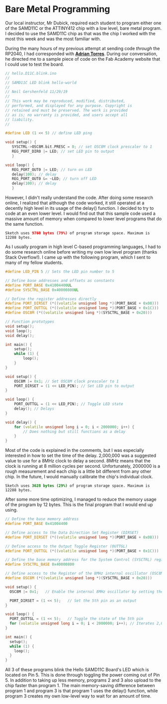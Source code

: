 # Bare Metal Programming

Our local instructor, Mr Dubick, required each student to program either one of the SAMD11C or the ATTINY412 chip with a low level, bare metal program. I decided to use the SAMD11C chip as that was the chip I worked with the most this week and was the most familiar with.

During the many hours of my previous attempt at sending code <i> through </i> the RP2040, I had corresponded with <a href="https://fabacademy.org/2020/labs/leon/students/adrian-torres/">**Adrian Torres**</a>. During our conversation, he directed me to a sample piece of code on the Fab Academy website that I could use to test the board.

```cpp
// hello.D11C.blink.ino
//
// SAMD11C LED blink hello-world
//
// Neil Gershenfeld 11/29/19
//
// This work may be reproduced, modified, distributed,
// performed, and displayed for any purpose. Copyright is
// retained and must be preserved. The work is provided
// as is; no warranty is provided, and users accept all 
// liability.
//

#define LED (1 << 5) // define LED ping

void setup() {
   SYSCTRL->OSC8M.bit.PRESC = 0; // set OSC8M clock prescaler to 1
   REG_PORT_DIR0 |= LED; // set LED pin to output
   }

void loop() {
   REG_PORT_OUT0 |= LED; // turn on LED
   delay(100); // delay
   REG_PORT_OUT0 &= ~LED; // turn off LED
   delay(100); // delay
   }
```
However, I didn't really understand the code. After doing some research online, I realized that although the code worked, it still operated at a decently high level in its usage of the delay() function. I decided to try to code at an even lower level. I would find out that this sample code used a massive amount of memory when compared to lower level programs that do the same function.

<pre><code class="language-none">Sketch uses <span style="color:red"><b>9760 bytes (79%)</b></span> of program storage space. Maximum is 12288 bytes.</code></pre>

As I usually program in high level C-based programming languages, I had to do some research online before writing my own low level program (thanks Stack Overflow!). I came up with the following program, which I sent to many of my fellow students.

```cpp
#define LED_PIN 5 // Sets the LED pin number to 5

// Define base addresses and offsets as constants
#define PORT_BASE 0x41004400UL
#define SYSCTRL_BASE 0x40000800UL

// Define the register addresses directly
#define PORT_DIRSET (*((volatile unsigned long *)(PORT_BASE + 0x08)))
#define PORT_OUTTGL (*((volatile unsigned long *)(PORT_BASE + 0x1C)))
#define OSC8M (*((volatile unsigned long *)(SYSCTRL_BASE + 0x20)))

// Function prototypes 
void setup();
void loop();
void delay();

int main() {
    setup();
    while (1) {
        loop();
    }
}

void setup() {
    OSC8M |= 0x1; // Set OSC8M clock prescaler to 1
    PORT_DIRSET = (1 << LED_PIN); // Set LED pin to output
}

void loop() {
    PORT_OUTTGL = (1 << LED_PIN); // Toggle LED state
    delay(); // Delays
}

void delay() {
    for (volatile unsigned long i = 0; i < 2000000; i++) {
        // Does nothing but still functions as a delay
    }
}
```

Most of the code is explained in the comments, but I was especially interested in how to set the time of the delay. 2,000,000 was a suggested value to use for a 8MHz clock to delay a second. 8MHz means that the clock is running at 8 million cycles per second. Unfortunately, 2000000 is a rough measurement and each chip is a little bit different from any other chip. In the future, I would manually calibrate the chip's individual clock.

<pre><code class="language-none">Sketch uses <span style="color:green"><b>3628 bytes (29%)</b></span> of program storage space. Maximum is 12288 bytes.</code></pre>

After some more time optimizing, I managed to reduce the memory usage of the program by 12 bytes. This is the final program that I would end up using.

```cpp
// Define the base memory address
#define PORT_BASE 0x41004400

// Define access to the Data Direction Set Register (DIRSET)
#define PORT_DIRSET (*((volatile unsigned long *)(PORT_BASE + 0x08)))

// Define access to the Output Toggle Register (OUTTGL)
#define PORT_OUTTGL (*((volatile unsigned long *)(PORT_BASE + 0x1C)))

// Define the base memory address for the System Control (SYSCTRL) registers
#define SYSCTRL_BASE 0x40000800

// Define access to the Register of the 8MHz internal oscillator (OSC8M)
#define OSC8M (*((volatile unsigned long *)(SYSCTRL_BASE + 0x20)))

void setup() {
  OSC8M |= 0x1;   // Enable the internal 8MHz oscillator by setting the first bit of the OSC8M register.

  PORT_DIRSET = (1 << 5);   // Set the 5th pin as an output 
}

void loop() {
  PORT_OUTTGL = (1 << 5);   // Toggle the state of the 5th pin 
  for (volatile unsigned long i = 0; i < 2000000; i++); // Iterates 2,000,000 times to create a rough delay.
}

int main() {
  setup();
  while (1) {
    loop();
  }
}
```

All 3 of these programs blink the Hello SAMD11C Board's LED which is located on Pin 5. This is done through toggling the power coming out of Pin 5. In addition to taking up less memory, programs 2 and 3 also upload to the chip faster than program 1. The main memory-saving difference between program 1 and program 3 is that program 1 uses the delay() function, while program 3 creates my own low-level way to wait for an amount of time.